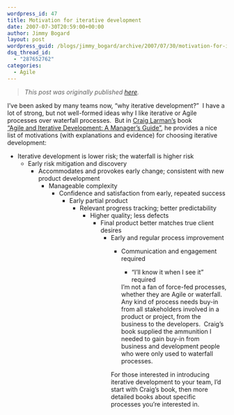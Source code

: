 ```yaml
---
wordpress_id: 47
title: Motivation for iterative development
date: 2007-07-30T20:59:00+00:00
author: Jimmy Bogard
layout: post
wordpress_guid: /blogs/jimmy_bogard/archive/2007/07/30/motivation-for-iterative-development.aspx
dsq_thread_id:
  - "287652762"
categories:
  - Agile
---
```

> _This post was originally published [here](http://grabbagoft.blogspot.com/2007/07/motivation-for-iterative-development.html)._

I&#8217;ve been asked by many teams now, &#8220;why iterative development?&#8221;&nbsp; I have a lot of strong, but not well-formed ideas why I like iterative or Agile processes over waterfall processes.&nbsp; But in [Craig Larman&#8217;s](http://www.craiglarman.com/) book   
[&#8220;Agile and Iterative Development: A Manager&#8217;s Guide&#8221;](http://www.amazon.com/exec/obidos/ASIN/0131111558), he provides a nice list of motivations (with explanations and evidence)&nbsp;for choosing iterative development:

  * Iterative development is lower risk; the waterfall is higher risk 
      * Early risk mitigation and discovery 
          * Accommodates and provokes early change; consistent with new product development 
              * Manageable complexity 
                  * Confidence and satisfaction from early, repeated success 
                      * Early partial product 
                          * Relevant progress tracking; better predictability 
                              * Higher quality; less defects 
                                  * Final product better matches true client desires 
                                      * Early and regular process improvement 
                                          * Communication and engagement required 
                                              * &#8220;I&#8217;ll know it when I see it&#8221; required</ul> 
                                            I&#8217;m not a fan of force-fed processes, whether they are Agile or waterfall.&nbsp; Any kind of process needs buy-in from all stakeholders involved in a product or project, from the business to the developers.&nbsp; Craig&#8217;s book supplied the ammunition I needed to gain buy-in from business and development people who were only used to waterfall processes.
                                            
                                            For those interested in introducing iterative development to your team, I&#8217;d start with Craig&#8217;s book, then more detailed books about specific processes you&#8217;re interested in.